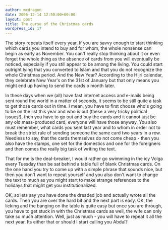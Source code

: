 ```yaml
---
author: mcdragon
date: 2006-12-14 12:50:00+00:00
layout: post
title: The curse of the Christmas cards
wordpress_id: 17
---
```


The story repeats itself every year. If you are savvy enough to start thinking which cards you intend to buy and for whom, the whole nonsense can begin as early as November. You can't really stop thinking about it or even forget the whole thing as the absence of cards from you will eventually be noticed, especially if you still appear to be among the living. You could start outright lying that you converted to Islam and that you do not recognize the whole Christmas period. And the New Year? According to the Hijri calendar, they celebrate New Year's on the 31st of January but that only means you might end up having to send the cards o month later.

In these days when we (all) have fast internet access and e-mails being sent round the world in a matter of seconds, it seems to be still quite a task to get those cards out in time. I mean, you have to first choose who's going to be on the list this year and who is out (these a very tricky political issues!), then you have to go out and buy the cards and it cannot just be any old mass-produced card, everyone will have those anyway. You also must remember, what cards you sent last year and to whom in order not to break the strict rule of sending someone the same card two years in a row. Needless to say, that the cards themselves do not come cheap - then you also have the stamps, one set for the domestics and one for the foreigners and then comes the really big task of writing the text.

That for me is the deal-breaker, I would rather go swimming in the icy Volga every Tuesday than be sat behind a table full of blank Christmas cards. On the one hand you try to come up with a simple phrase that sounds nice, but then you don't want to repeat yourself and you also don't want to change the text to much as you might start to make strange references to the holidays that might get you institutionalized.

OK, so lets say you have done the dreaded job and actually wrote all the cards. Then you are over the hard bit and the next part is easy. OK, the licking and the banging on the table is quite easy but once you are through, you have to get stuck in with the Christmas cards as well, the wife can only take so much attention.
Well, just as much - you will have to repeat it all the next year. Its either that or should I start calling you Abdul?
